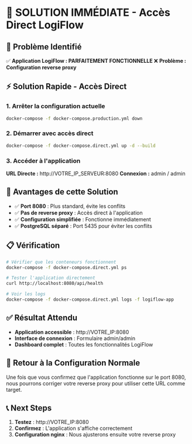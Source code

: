 # 🚀 SOLUTION IMMÉDIATE - Accès Direct LogiFlow

## 🎯 Problème Identifié
✅ **Application LogiFlow : PARFAITEMENT FONCTIONNELLE**
❌ **Problème : Configuration reverse proxy**

## ⚡ Solution Rapide - Accès Direct

### 1. Arrêter la configuration actuelle
```bash
docker-compose -f docker-compose.production.yml down
```

### 2. Démarrer avec accès direct
```bash
docker-compose -f docker-compose.direct.yml up -d --build
```

### 3. Accéder à l'application
**URL Directe :** http://VOTRE_IP_SERVEUR:8080
**Connexion :** admin / admin

## 🔧 Avantages de cette Solution

- ✅ **Port 8080** : Plus standard, évite les conflits
- ✅ **Pas de reverse proxy** : Accès direct à l'application
- ✅ **Configuration simplifiée** : Fonctionne immédiatement
- ✅ **PostgreSQL séparé** : Port 5435 pour éviter les conflits

## 📋 Vérification

```bash
# Vérifier que les conteneurs fonctionnent
docker-compose -f docker-compose.direct.yml ps

# Tester l'application directement
curl http://localhost:8080/api/health

# Voir les logs
docker-compose -f docker-compose.direct.yml logs -f logiflow-app
```

## ✅ Résultat Attendu

- **Application accessible** : http://VOTRE_IP:8080
- **Interface de connexion** : Formulaire admin/admin
- **Dashboard complet** : Toutes les fonctionnalités LogiFlow

## 🔄 Retour à la Configuration Normale

Une fois que vous confirmez que l'application fonctionne sur le port 8080, nous pourrons corriger votre reverse proxy pour utiliser cette URL comme target.

## 📞 Next Steps

1. **Testez** : http://VOTRE_IP:8080
2. **Confirmez** : L'application s'affiche correctement
3. **Configuration nginx** : Nous ajusterons ensuite votre reverse proxy